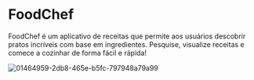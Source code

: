# FoodChef
FoodChef é um aplicativo de receitas que permite aos usuários descobrir pratos incríveis com base em ingredientes. Pesquise, visualize receitas e comece a cozinhar de forma fácil e rápida!

![01464959-2db8-465e-b5fc-797948a79a99](https://github.com/user-attachments/assets/d699f11d-e728-48ea-9f5a-80c8a96b622f)
